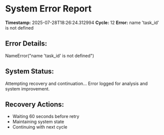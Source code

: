 # System Error Report

**Timestamp:** 2025-07-28T18:26:24.312994
**Cycle:** 12
**Error:** name 'task_id' is not defined

## Error Details:
NameError("name 'task_id' is not defined")

## System Status:
Attempting recovery and continuation...
Error logged for analysis and system improvement.

## Recovery Actions:
- Waiting 60 seconds before retry
- Maintaining system state
- Continuing with next cycle
